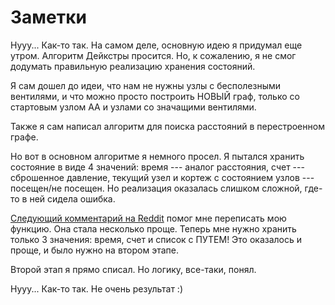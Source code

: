 # Заметки

Нууу... Как-то так. На самом деле, основную идею я придумал еще
утром. Алгоритм Дейкстры просится. Но, к сожалению, я не смог додумать
правильную реализацию хранения состояний.

Я сам дошел до идеи, что нам
не нужны узлы с бесполезными вентилями, и что можно просто построить
НОВЫЙ граф, только со стартовым узлом АА и узлами со значащими
вентилями.

Также я сам написал алгоритм для поиска расстояний в перестроенном
графе.

Но вот в основном алгоритме я немного просел. Я пытался хранить
состояние в виде 4 значений: время --- аналог расстояния, счет ---
сброшенное давление, текущий узел и кортеж с состоянием узлов ---
посещен/не посещен. Но реализация оказалась слишком сложной, где-то в
ней сидела ошибка.

[Следующий комментарий на Reddit](https://www.reddit.com/r/adventofcode/comments/zn6k1l/comment/j0glv1y) помог мне переписать мою функцию.
Она стала несколько проще. Теперь мне нужно хранить только 3 значения:
время, счет и список с ПУТЕМ! Это оказалось и проще, и было нужно на
втором этапе.

Второй этап я прямо списал. Но логику, все-таки, понял.

Нууу... Как-то так. Не очень результат :)
